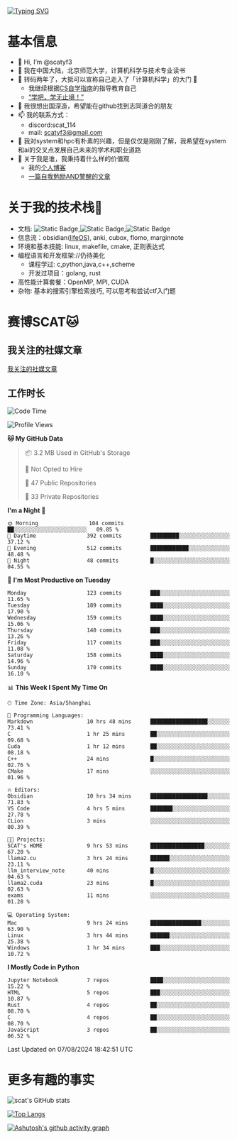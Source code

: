 [![Typing SVG](https://readme-typing-svg.demolab.com?font=Fira+Code&pause=1000&center=true&vCenter=true&multiline=true&width=470&height=98&lines=Across+the+Great+Wall+;we+can+reach+every+corner+in+the+world)](https://git.io/typing-svg)

# 基本信息
- 👋 Hi, I’m @scatyf3
- 👀 我在中国大陆，北京师范大学，计算机科学与技术专业读书
- 🌱 转码两年了，大抵可以宣称自己走入了「计算机科学」的大门 🥺
  - 我继续根据[CS自学指南](https://csdiy.wiki/)的指导教育自己 
  - [“学吧，学无止境！” ](https://www.acm.org/binaries/content/assets/education/cs2013_chinese.pdf)
- 💞️ 我很想出国深造，希望能在github找到志同道合的朋友
- 📫 我的联系方式：
  -   discord:scat_114
  -   mail: scatyf3@gmail.com
- 🌟 我对system和hpc有朴素的兴趣，但是仅仅是刚刚了解，我希望在system和ai的交叉点发展自己未来的学术和职业道路
- 🤔 关于我是谁，我秉持着什么样的价值观
  - 我的[个人博客](https://scatyfs-blog.gitbook.io/scats-blog)
  - [一篇自我勉励AND警醒的文章](https://www.zhihu.com/question/595969891/answer/3060352057)
 
# 关于我的技术栈🔧
- 文档: ![Static Badge](https://img.shields.io/badge/markdown-gray),![Static Badge](https://img.shields.io/badge/latex-gray),![Static Badge](https://img.shields.io/badge/marp-blue)
- 信息流：obsidian([lifeOS](https://github.com/quanru/obsidian-example-lifeos)), anki, cubox, flomo, marginnote
- 环境和基本技能: linux, makefile, cmake, 正则表达式
- 编程语言和开发框架://仍待美化
  - 课程学过: c,python,java,c++,scheme
  - 开发过项目：golang, rust
- 高性能计算套餐：OpenMP, MPI, CUDA 
- 杂物: 基本的搜索引擎检索技巧, 可以思考和尝试ctf入门题

# 赛博SCAT🐱

## 我关注的社媒文章
[我关注的社媒文章](https://www.notion.so/6379b986d4964818b078b0328b41f73b?v=19fc0e6483ec4fada09d6c68f7b20732)

## 工作时长
<!--START_SECTION:waka-->
![Code Time](http://img.shields.io/badge/Code%20Time-368%20hrs%208%20mins-blue)

![Profile Views](http://img.shields.io/badge/Profile%20Views-1-blue)

**🐱 My GitHub Data** 

> 📦 3.2 MB Used in GitHub's Storage 
 > 
> 🚫 Not Opted to Hire
 > 
> 📜 47 Public Repositories 
 > 
> 🔑 33 Private Repositories 
 > 
**I'm a Night 🦉** 

```text
🌞 Morning                104 commits         ██░░░░░░░░░░░░░░░░░░░░░░░   09.85 % 
🌆 Daytime                392 commits         █████████░░░░░░░░░░░░░░░░   37.12 % 
🌃 Evening                512 commits         ████████████░░░░░░░░░░░░░   48.48 % 
🌙 Night                  48 commits          █░░░░░░░░░░░░░░░░░░░░░░░░   04.55 % 
```
📅 **I'm Most Productive on Tuesday** 

```text
Monday                   123 commits         ███░░░░░░░░░░░░░░░░░░░░░░   11.65 % 
Tuesday                  189 commits         ████░░░░░░░░░░░░░░░░░░░░░   17.90 % 
Wednesday                159 commits         ████░░░░░░░░░░░░░░░░░░░░░   15.06 % 
Thursday                 140 commits         ███░░░░░░░░░░░░░░░░░░░░░░   13.26 % 
Friday                   117 commits         ███░░░░░░░░░░░░░░░░░░░░░░   11.08 % 
Saturday                 158 commits         ████░░░░░░░░░░░░░░░░░░░░░   14.96 % 
Sunday                   170 commits         ████░░░░░░░░░░░░░░░░░░░░░   16.10 % 
```


📊 **This Week I Spent My Time On** 

```text
🕑︎ Time Zone: Asia/Shanghai

💬 Programming Languages: 
Markdown                 10 hrs 48 mins      ██████████████████░░░░░░░   73.41 % 
C                        1 hr 25 mins        ██░░░░░░░░░░░░░░░░░░░░░░░   09.68 % 
Cuda                     1 hr 12 mins        ██░░░░░░░░░░░░░░░░░░░░░░░   08.18 % 
C++                      24 mins             █░░░░░░░░░░░░░░░░░░░░░░░░   02.76 % 
CMake                    17 mins             ░░░░░░░░░░░░░░░░░░░░░░░░░   01.96 % 

🔥 Editors: 
Obsidian                 10 hrs 34 mins      ██████████████████░░░░░░░   71.83 % 
VS Code                  4 hrs 5 mins        ███████░░░░░░░░░░░░░░░░░░   27.78 % 
CLion                    3 mins              ░░░░░░░░░░░░░░░░░░░░░░░░░   00.39 % 

🐱‍💻 Projects: 
SCAT's HOME              9 hrs 53 mins       █████████████████░░░░░░░░   67.20 % 
llama2.cu                3 hrs 24 mins       ██████░░░░░░░░░░░░░░░░░░░   23.11 % 
llm_interview_note       40 mins             █░░░░░░░░░░░░░░░░░░░░░░░░   04.63 % 
llama2.cuda              23 mins             █░░░░░░░░░░░░░░░░░░░░░░░░   02.63 % 
exams                    11 mins             ░░░░░░░░░░░░░░░░░░░░░░░░░   01.28 % 

💻 Operating System: 
Mac                      9 hrs 24 mins       ████████████████░░░░░░░░░   63.90 % 
Linux                    3 hrs 44 mins       ██████░░░░░░░░░░░░░░░░░░░   25.38 % 
Windows                  1 hr 34 mins        ███░░░░░░░░░░░░░░░░░░░░░░   10.72 % 
```

**I Mostly Code in Python** 

```text
Jupyter Notebook         7 repos             ████░░░░░░░░░░░░░░░░░░░░░   15.22 % 
HTML                     5 repos             ███░░░░░░░░░░░░░░░░░░░░░░   10.87 % 
Rust                     4 repos             ██░░░░░░░░░░░░░░░░░░░░░░░   08.70 % 
C                        4 repos             ██░░░░░░░░░░░░░░░░░░░░░░░   08.70 % 
JavaScript               3 repos             ██░░░░░░░░░░░░░░░░░░░░░░░   06.52 % 
```




 Last Updated on 07/08/2024 18:42:51 UTC
<!--END_SECTION:waka-->


# 更多有趣的事实 

![scat's GitHub stats](https://github-readme-stats.vercel.app/api?username=scatyf3&count_private=true&theme=synthwave)

[![Top Langs](https://github-readme-stats.vercel.app/api/top-langs/?username=scatyf3&layout=compact&langs_count=12&theme=synthwave&hide=javascript,html,css&size_weight=0.5&count_weight=0.5)](https://github.com/anuraghazra/github-readme-statss)

[![Ashutosh's github activity graph](https://github-readme-activity-graph.vercel.app/graph?username=scatyf3&theme=dracula)](https://github.com/ashutosh00710/github-readme-activity-graph)

<!---
scatfy3/scatfy3 is a ✨ special ✨ repository because its `README.md` (this file) appears on your GitHub profile.
You can click the Preview link to take a look at your changes.
--->
